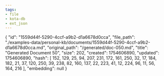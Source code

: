 ```yaml
---
tags:
- file
- kota-db
- ext_json
---
```

{
  "id": "1559d44f-5290-4ccf-a9b2-d1a6678d0cca",
  "file_path": "./examples-data/personal-kb/documents/1559d44f-5290-4ccf-a9b2-d1a6678d0cca.md",
  "original_path": "/generated/doc-050.md",
  "title": "Generated Document 50",
  "size": 202,
  "created": 1754606890,
  "updated": 1754606890,
  "hash": [
    152,
    129,
    25,
    94,
    207,
    231,
    172,
    161,
    250,
    32,
    17,
    184,
    182,
    21,
    37,
    120,
    250,
    39,
    238,
    82,
    160,
    137,
    22,
    223,
    41,
    12,
    224,
    96,
    11,
    56,
    164,
    216
  ],
  "embedding": null
}
